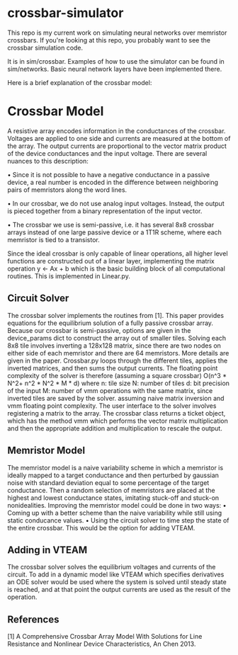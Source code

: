 # crossbar-simulator 

This repo is my current work on simulating neural networks over memristor crossbars. If you're looking at this repo, you probably want to see the crossbar simulation code.

It is in sim/crossbar. Examples of how to use the simulator can be found in sim/networks. Basic neural network layers have been implemented there.

Here is a brief explanation of the crossbar model:

# Crossbar Model

A resistive array encodes information in the conductances of the crossbar. Voltages are applied to one side and currents are measured at the bottom of the array. The output currents are proportional to the vector matrix product of the device conductances and the input voltage.
There are several nuances to this description:

• Since it is not possible to have a negative conductance in a passive device, a real number is encoded in the difference between neighboring pairs of memristors along the word lines.

• In our crossbar, we do not use analog input voltages. Instead, the output is pieced together
from a binary representation of the input vector.

• The crossbar we use is semi-passive, i.e. it has several 8x8 crossbar arrays instead of one
large passive device or a 1T1R scheme, where each memristor is tied to a transistor.

Since the ideal crossbar is only capable of linear operations, all higher level functions are constructed out of a linear layer, implementing the matrix operation
y ← Ax + b
which is the basic building block of all computational routines. This is implemented in Linear.py.


## Circuit Solver

The crossbar solver implements the routines from [1]. This paper provides equations for the equilibrium solution of a fully passive crossbar array. Because our crossbar is semi-passive, options are given in the device_params dict to construct the array out of smaller tiles. Solving each 8x8 tile involves inverting a 128x128 matrix, since there are two nodes on either side of each memristor and there are 64 memristors. More details are given in the paper.
Crossbar.py loops through the different tiles, applies the inverted matrices, and then sums the output currents. The floating point complexity of the solver is therefore (assuming a square crossbar) O(n^3 * N^2+ n^2 * N^2 * M * d) where
n: tile size
N: number of tiles
d: bit precision of the input
M: number of vmm operations with the same matrix, since inverted tiles are saved by the solver.
assuming naive matrix inversion and vmm floating point complexity.
The user interface to the solver involves registering a matrix to the array. The crossbar class returns a ticket object, which has the method vmm which performs the vector matrix multiplication and then the appropriate addition and multiplication to rescale the output.


## Memristor Model

The memristor model is a naive variability scheme in which a memristor is ideally mapped to a target conductance and then perturbed by gaussian noise with standard deviation equal to some percentage of the target conductance. Then a random selection of memristors are placed at the highest and lowest conductance states, imitating stuck-off and stuck-on nonidealities.
Improving the memristor model could be done in two ways:
• Coming up with a better scheme than the naive variability while still using static conducance values.
• Using the circuit solver to time step the state of the entire crossbar. This would be the option for adding VTEAM.


## Adding in VTEAM

The crossbar solver solves the equilibrium voltages and currents of the circuit. To add in a dynamic model like VTEAM which specifies derivatives an ODE solver would be used where the system is solved until steady state is reached, and at that point the output currents are used as the result of the operation.


## References
[1] A Comprehensive Crossbar Array Model With Solutions for Line Resistance and Nonlinear Device Characteristics, An Chen 2013.
